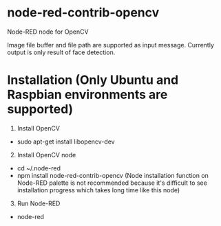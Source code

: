 # node-red-contrib-opencv
Node-RED node for OpenCV

Image file buffer and file path are supported as input message.
Currently output is only result of face detection.

# Installation (Only Ubuntu and Raspbian environments are supported)
1. Install OpenCV
- sudo apt-get install libopencv-dev

2. Install OpenCV node
- cd ~/.node-red
- npm install node-red-contrib-opencv
(Node installation function on Node-RED palette is not recommended because it's difficult to see installation progress which takes long time like this node)

3. Run Node-RED
- node-red

